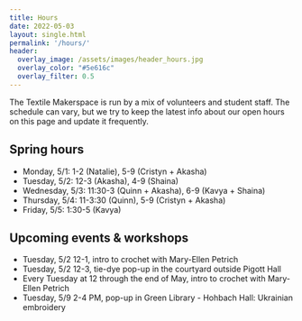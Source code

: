 ```yaml
---
title: Hours
date: 2022-05-03
layout: single.html
permalink: '/hours/'
header:
  overlay_image: /assets/images/header_hours.jpg
  overlay_color: "#5e616c"
  overlay_filter: 0.5
---
```


The Textile Makerspace is run by a mix of volunteers and student staff. The schedule can vary, but we try to keep the latest info about our open hours on this page and update it frequently.


## Spring hours

* Monday, 5/1: 1-2 (Natalie), 5-9 (Cristyn + Akasha)
* Tuesday, 5/2: 12-3 (Akasha), 4-9 (Shaina)
* Wednesday, 5/3: 11:30-3 (Quinn + Akasha), 6-9 (Kavya + Shaina)
* Thursday, 5/4: 11-3:30 (Quinn), 5-9 (Cristyn + Akasha)
* Friday, 5/5: 1:30-5 (Kavya)


## Upcoming events & workshops
* Tuesday, 5/2 12-1, intro to crochet with Mary-Ellen Petrich
* Tuesday, 5/2 12-3, tie-dye pop-up in the courtyard outside Pigott Hall
* Every Tuesday at 12 through the end of May, intro to crochet with Mary-Ellen Petrich
* Tuesday, 5/9 2-4 PM, pop-up in Green Library - Hohbach Hall: Ukrainian embroidery